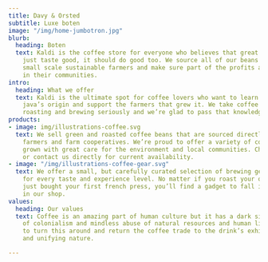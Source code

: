 ```yaml
---
title: Davy & Orsted
subtitle: Luxe boten
image: "/img/home-jumbotron.jpg"
blurb:
  heading: Boten
  text: Kaldi is the coffee store for everyone who believes that great coffee shouldn't
    just taste good, it should do good too. We source all of our beans directly from
    small scale sustainable farmers and make sure part of the profits are reinvested
    in their communities.
intro:
  heading: What we offer
  text: Kaldi is the ultimate spot for coffee lovers who want to learn about their
    java’s origin and support the farmers that grew it. We take coffee production,
    roasting and brewing seriously and we’re glad to pass that knowledge to anyone.
products:
- image: img/illustrations-coffee.svg
  text: We sell green and roasted coffee beans that are sourced directly from independent
    farmers and farm cooperatives. We’re proud to offer a variety of coffee beans
    grown with great care for the environment and local communities. Check our post
    or contact us directly for current availability.
- image: "/img/illustrations-coffee-gear.svg"
  text: We offer a small, but carefully curated selection of brewing gear and tools
    for every taste and experience level. No matter if you roast your own beans or
    just bought your first french press, you’ll find a gadget to fall in love with
    in our shop.
values:
  heading: Our values
  text: Coffee is an amazing part of human culture but it has a dark side too – one
    of colonialism and mindless abuse of natural resources and human lives. We want
    to turn this around and return the coffee trade to the drink’s exhilarating, empowering
    and unifying nature.

---
```

